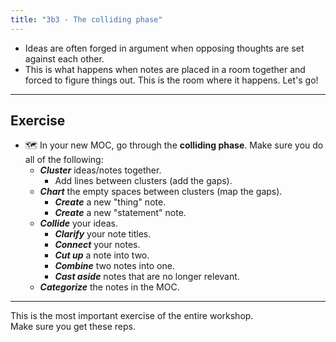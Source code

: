 ```yaml
---
title: "3b3 - The colliding phase"
---
```

- Ideas are often forged in argument when opposing thoughts are set against each other.  
- This is what happens when notes are placed in a room together and forced to figure things out. This is the room where it happens. Let's go!
---
## Exercise
- 🗺 In your new MOC, go through the **colliding phase**. Make sure you do all of the following: 
    - **_Cluster_** ideas/notes together.
        - Add lines between clusters (add the gaps).
    - **_Chart_** the empty spaces between clusters (map the gaps).
        - **_Create_** a new "thing" note. 
        - **_Create_** a new "statement" note. 
    - **_Collide_** your ideas.
        - **_Clarify_** your note titles.
        - **_Connect_** your notes.
        - **_Cut up_** a note into two. 
        - **_Combine_** two notes into one. 
        - **_Cast aside_** notes that are no longer relevant. 
    - **_Categorize_** the notes in the MOC.

---
This is the most important exercise of the entire workshop.  
  Make sure you get these reps.